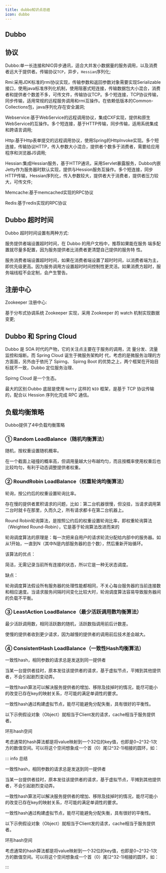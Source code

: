 ```yaml
---
title: dubbo知识点总结
icon: dubbo
---
```


## Dubbo

## 协议

Dubbo:单一长连接和NIO异步通讯，适合大并发小数据量的服务调用，以及消费者远大于提供者。传输协议`TCP`，异步，`Hessian`序列化;

Rmi:采用JDK标准的rmi协议实现，传输参数和返回参数对象需要实现Serializable接口，使用java标准序列化机制，使用阻塞式短连接，传输数据包大小混合，消费者和提供者个数差不多，可传文件，传输协议TCP。多个短连接，TCP协议传输，同步传输，适用常规的远程服务调用和rmi互操作。在依赖低版本的Common-Collections包，java序列化存在安全漏洞;

Webservice:基于WebService的远程调用协议，集成CXF实现，提供和原生WebService的互操作。多个短连接，基于HTTP传输，同步传输，适用系统集成和跨语言调用;

Http:基于Http表单提交的远程调用协议，使用Spring的HttpInvoke实现。多个短连接，传输协议HTTP，传入参数大小混合，提供者个数多于消费者，需要给应用程序和浏览器JS调用;

Hessian:集成Hessian服务，基于HTTP通讯，采用Servlet暴露服务，Dubbo内嵌Jetty作为服务器时默认实现，提供与Hession服务互操作。多个短连接，同步HTTP传输，Hessian序列化，传入参数较大，提供者大于消费者，提供者压力较大，可传文件;

Memcache:基于memcached实现的RPC协议

Redis:基于redis实现的RPC协议

## Dubbo 超时时间

Dubbo 超时时间设置有两种方式:

服务提供者端设置超时时间，在 Dubbo 的用户文档中，推荐如果能在服务 端多配置就尽量多配置，因为服务提供者比消费者更清楚自己提供的服务特 性。

服务消费者端设置超时时间，如果在消费者端设置了超时时间，以消费者端为主，即优先级更高。因为服务调用方设置超时时间控制性更灵活。如果消费方超时，服务端线程不会定制，会产生警告。

## 注册中心

Zookeeper 注册中心:

 基于分布式协调系统 Zookeeper 实现，采用 Zookeeper 的 watch 机制实现数据变更;

## Dubbo 和 Spring Cloud

Dubbo 是 SOA 时代的产物，它的关注点主要在于服务的调用，流 量分发、流量监控和熔断。而 Spring Cloud 诞生于微服务架构时 代，考虑的是微服务治理的方方面面，另外由于依托了 Spirng、 Spirng Boot 的优势之上，两个框架在开始目标就不一致，Dubbo 定位服务治理、

Spirng Cloud 是一个生态。

最大的区别:Dubbo 底层是使用 `Netty` 这样的 `NIO` 框架，是基于 TCP 协议传输的，配合以 Hession 序列化完成 RPC 通信。

## 负载均衡策略

Dubbo提供了4中负载均衡策略

### ① Random LoadBalance（随机均衡算法）

随机，按权重设置随机概率。

在一个截面上碰撞的概率高，但调用量越大分布越均匀，而且按概率使用权重后也比较均匀，有利于动态调整提供者权重。

### ② RoundRobin LoadBalance（权重轮询均衡算法）

轮询，按公约后的权重设置轮询比率。

存在慢的提供者累积请求的问题，比如：第二台机器很慢，但没挂，当请求调用第二台时就卡在那里，久而久之，所有请求都卡在第二台机器上。

Round Robin轮询算法，是按照公约后的权重设置轮询比率，即权重轮询算法（Weighted Round-Robin），它是基于轮询算法改进而来的

轮询调度算法的原理是：每一次把来自用户的请求轮流分配给内部中的服务器。如从1开始，一直到N（其中N是内部服务器的总个数），然后重新开始循环。

该算法的优点：

简洁，无需记录当前所有连接的状态，所以它是一种无状态调度。

缺点：

轮询调度算法假设所有服务器的处理性能都相同，不关心每台服务器的当前连接数和相应速度。当请求服务间隔时间变化比较大时，轮询调度算法容易导致服务器间的负载不平衡。

### ③ LeastAction LoadBalance（最少活跃调用数均衡算法）

最少活跃调用数，相同活跃数的随机，活跃数指调用前后计数差。

使慢的提供者收到更少请求，因为越慢的提供者的调用前后技术差会越大。

### ④ ConsistentHash LoadBalance（一致性Hash均衡算法）

一致性hash，相同参数的请求总是发送到同一提供者

当某一台提供者挂时，原本发往该提供者的请求，基于虚拟节点，平摊到其他提供者，不会引起剧烈变动弄。

一致性hash算法可以解决服务提供者的增加、移除及挂掉时的情况，能尽可能小的改变已存在key的映射关系，尽可能的满足单调性的要求。

一致性hash通过构建虚拟节点，能尽可能避免分配失衡，具有很好的平衡性。

以下示例假设对象（Object）就相当于Client发的请求，cache相当于服务提供者。

环形hash空间

考虑通常的hash算法都是将value映射到一个32位的key值，也即是0~2^32-1次方的数值空间。可以将这个空间想象成一个首（0）尾(2^32-1)相接的圆环，如：

::: info 总结

一致性hash，相同参数的请求总是发送到同一提供者

当某一台提供者挂时，原本发往该提供者的请求，基于虚拟节点，平摊到其他提供者，不会引起剧烈变动弄。

一致性hash算法可以解决服务提供者的增加、移除及挂掉时的情况，能尽可能小的改变已存在key的映射关系，尽可能的满足单调性的要求。

一致性hash通过构建虚拟节点，能尽可能避免分配失衡，具有很好的平衡性。

以下示例假设对象（Object）就相当于Client发的请求，cache相当于服务提供者。

环形hash空间

考虑通常的hash算法都是将value映射到一个32位的key值，也即是0~2^32-1次方的数值空间。可以将这个空间想象成一个首（0）尾(2^32-1)相接的圆环，如：

:::
